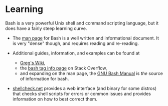 # Learning

Bash is a very powerful Unix shell and command scripting language, but it
does have a fairly steep learning curve. 

* The [man page](https://manpage.me/index.cgi?apropos=0&q=bash&sektion=1&manpath=Debian+7.8.0&arch=default&format=html)
  for Bash is a well written and informational document.  It is very "dense"
  though, and requires reading and re-reading.

* Additional guides, information, and examples can be found at 
    * [Greg's Wiki](http://mywiki.wooledge.org/BashGuide),
    * the [bash tag info page](https://stackoverflow.com/tags/bash/info) on
      Stack Overflow,
    * and expanding on the man page, the [GNU Bash Manual](http://gnu.org/s/bash/manual)
      is _the_ source of information for bash.

* [shellcheck.net](https://www.shellcheck.net/) provides a web interface
  (and binary for some distros) that checks shell scripts for errors or
  common issues and provides information on how to best correct them.
